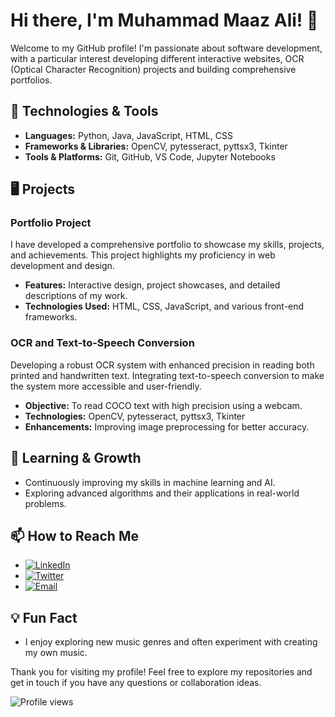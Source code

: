 # Hi there, I'm Muhammad Maaz Ali! 👋

Welcome to my GitHub profile! I'm passionate about software development, with a particular interest developing different interactive websites, OCR (Optical Character Recognition) projects and building comprehensive portfolios.

## 🔧 Technologies & Tools
- **Languages:** Python, Java, JavaScript, HTML, CSS
- **Frameworks & Libraries:** OpenCV, pytesseract, pyttsx3, Tkinter
- **Tools & Platforms:** Git, GitHub, VS Code, Jupyter Notebooks

## 🖥️ Projects
### Portfolio Project
I have developed a comprehensive portfolio to showcase my skills, projects, and achievements. This project highlights my proficiency in web development and design.
- **Features:** Interactive design, project showcases, and detailed descriptions of my work.
- **Technologies Used:** HTML, CSS, JavaScript, and various front-end frameworks.

### OCR and Text-to-Speech Conversion
Developing a robust OCR system with enhanced precision in reading both printed and handwritten text. Integrating text-to-speech conversion to make the system more accessible and user-friendly.
- **Objective:** To read COCO text with high precision using a webcam.
- **Technologies:** OpenCV, pytesseract, pyttsx3, Tkinter
- **Enhancements:** Improving image preprocessing for better accuracy.

## 🌱 Learning & Growth
- Continuously improving my skills in machine learning and AI.
- Exploring advanced algorithms and their applications in real-world problems.

## 📫 How to Reach Me
- [![LinkedIn](https://img.shields.io/badge/-LinkedIn-blue?style=flat&logo=Linkedin&logoColor=white)](https://www.linkedin.com/in/maazali01)
- [![Twitter](https://img.shields.io/badge/-Twitter-blue?style=flat&logo=Twitter&logoColor=white)](https://twitter.com/maazaly18)
- [![Email](https://img.shields.io/badge/-Email-c14438?style=flat&logo=Gmail&logoColor=white)](mailto:maazali2735@gmail.com)

## 💡 Fun Fact
- I enjoy exploring new music genres and often experiment with creating my own music.

Thank you for visiting my profile! Feel free to explore my repositories and get in touch if you have any questions or collaboration ideas.

![Profile views](https://komarev.com/ghpvc/?username=yourusername&style=flat-square)
